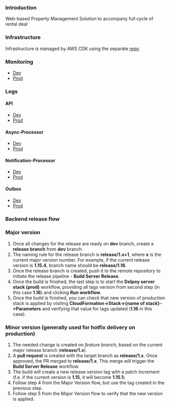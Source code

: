 ### Introduction 
Web-based Property Management Solution to accompany full cycle of rental deal

### Infrastructure
Infrastructure is managed by AWS CDK using the separate [repo](https://github.com/uToolsTechnology/barrio-infra)

### Monitoring
- [Dev](https://grafana.dev.habi.ae/d/cb9cb109-a720-4447-8723-28b03cacabcc/habi-dev?orgId=1)
- [Prod](https://grafana.dev.habi.ae/d/fdnnbawmawwsgc/habi-prod?orgId=1)

### Logs
#### API
- [Dev](https://grafana.dev.habi.ae/explore?schemaVersion=1&panes=%7B%22mol%22:%7B%22datasource%22:%22fdk6nxb7liccge%22,%22queries%22:%5B%7B%22id%22:%22%22,%22region%22:%22default%22,%22logGroups%22:%5B%7B%22arn%22:%22arn:aws:logs:me-central-1:943521904321:log-group:barrio-api-dev:%2A%22,%22name%22:%22barrio-api-dev%22,%22accountId%22:%22943521904321%22%7D%5D,%22queryMode%22:%22Logs%22,%22namespace%22:%22%22,%22metricName%22:%22%22,%22expression%22:%22fields%20@timestamp,%20@message%22,%22dimensions%22:%7B%7D,%22statistic%22:%22Average%22,%22period%22:%22%22,%22metricQueryType%22:0,%22metricEditorMode%22:0,%22sqlExpression%22:%22%22,%22matchExact%22:true,%22refId%22:%22A%22,%22datasource%22:%7B%22type%22:%22cloudwatch%22,%22uid%22:%22fdk6nxb7liccge%22%7D,%22label%22:%22%22,%22statsGroups%22:%5B%5D%7D%5D,%22range%22:%7B%22from%22:%22now-15m%22,%22to%22:%22now%22%7D%7D%7D&orgId=1)
- [Prod](https://grafana.dev.habi.ae/explore?schemaVersion=1&panes=%7B%22pap%22:%7B%22datasource%22:%22fdnnc4zx6mrr4e%22,%22queries%22:%5B%7B%22id%22:%22%22,%22region%22:%22default%22,%22logGroups%22:%5B%7B%22arn%22:%22arn:aws:logs:me-central-1:704908703383:log-group:barrio-api:%2A%22,%22name%22:%22barrio-api%22,%22accountId%22:%22704908703383%22%7D%5D,%22queryMode%22:%22Logs%22,%22namespace%22:%22%22,%22metricName%22:%22%22,%22expression%22:%22fields%20@timestamp,%20@message%20%22,%22dimensions%22:%7B%7D,%22statistic%22:%22Average%22,%22period%22:%22%22,%22metricQueryType%22:0,%22metricEditorMode%22:0,%22sqlExpression%22:%22%22,%22matchExact%22:true,%22refId%22:%22A%22,%22datasource%22:%7B%22type%22:%22cloudwatch%22,%22uid%22:%22fdnnc4zx6mrr4e%22%7D,%22label%22:%22%22,%22statsGroups%22:%5B%5D%7D%5D,%22range%22:%7B%22from%22:%22now-15m%22,%22to%22:%22now%22%7D%7D%7D&orgId=1)
#### Async-Processor
- [Dev](https://grafana.dev.habi.ae/explore?schemaVersion=1&panes=%7B%22mol%22:%7B%22datasource%22:%22fdk6nxb7liccge%22,%22queries%22:%5B%7B%22id%22:%22%22,%22region%22:%22default%22,%22logGroups%22:%5B%7B%22arn%22:%22arn:aws:logs:me-central-1:943521904321:log-group:barrio-async-processor-dev:%2A%22,%22name%22:%22barrio-async-processor-dev%22,%22accountId%22:%22943521904321%22%7D%5D,%22queryMode%22:%22Logs%22,%22namespace%22:%22%22,%22metricName%22:%22%22,%22expression%22:%22fields%20@timestamp,%20@message%22,%22dimensions%22:%7B%7D,%22statistic%22:%22Average%22,%22period%22:%22%22,%22metricQueryType%22:0,%22metricEditorMode%22:0,%22sqlExpression%22:%22%22,%22matchExact%22:true,%22refId%22:%22A%22,%22datasource%22:%7B%22type%22:%22cloudwatch%22,%22uid%22:%22fdk6nxb7liccge%22%7D,%22label%22:%22%22,%22statsGroups%22:%5B%5D%7D%5D,%22range%22:%7B%22from%22:%22now-15m%22,%22to%22:%22now%22%7D%7D%7D&orgId=1)
- [Prod](https://grafana.dev.habi.ae/explore?schemaVersion=1&panes=%7B%22pap%22:%7B%22datasource%22:%22fdnnc4zx6mrr4e%22,%22queries%22:%5B%7B%22id%22:%22%22,%22region%22:%22default%22,%22logGroups%22:%5B%7B%22arn%22:%22arn:aws:logs:me-central-1:704908703383:log-group:barrio-async-processor:%2A%22,%22name%22:%22barrio-async-processor%22,%22accountId%22:%22704908703383%22%7D%5D,%22queryMode%22:%22Logs%22,%22namespace%22:%22%22,%22metricName%22:%22%22,%22expression%22:%22fields%20@timestamp,%20@message%20%22,%22dimensions%22:%7B%7D,%22statistic%22:%22Average%22,%22period%22:%22%22,%22metricQueryType%22:0,%22metricEditorMode%22:0,%22sqlExpression%22:%22%22,%22matchExact%22:true,%22refId%22:%22A%22,%22datasource%22:%7B%22type%22:%22cloudwatch%22,%22uid%22:%22fdnnc4zx6mrr4e%22%7D,%22label%22:%22%22,%22statsGroups%22:%5B%5D%7D%5D,%22range%22:%7B%22from%22:%22now-15m%22,%22to%22:%22now%22%7D%7D%7D&orgId=1)
#### Notification-Processor
- [Dev](https://grafana.dev.habi.ae/explore?schemaVersion=1&panes=%7B%22mol%22:%7B%22datasource%22:%22fdk6nxb7liccge%22,%22queries%22:%5B%7B%22id%22:%22%22,%22region%22:%22default%22,%22logGroups%22:%5B%7B%22arn%22:%22arn:aws:logs:me-central-1:943521904321:log-group:barrio-notification-processor-dev:%2A%22,%22name%22:%22barrio-notification-processor-dev%22,%22accountId%22:%22943521904321%22%7D%5D,%22queryMode%22:%22Logs%22,%22namespace%22:%22%22,%22metricName%22:%22%22,%22expression%22:%22fields%20@timestamp,%20@message%22,%22dimensions%22:%7B%7D,%22statistic%22:%22Average%22,%22period%22:%22%22,%22metricQueryType%22:0,%22metricEditorMode%22:0,%22sqlExpression%22:%22%22,%22matchExact%22:true,%22refId%22:%22A%22,%22datasource%22:%7B%22type%22:%22cloudwatch%22,%22uid%22:%22fdk6nxb7liccge%22%7D,%22label%22:%22%22,%22statsGroups%22:%5B%5D%7D%5D,%22range%22:%7B%22from%22:%22now-15m%22,%22to%22:%22now%22%7D%7D%7D&orgId=1)
- [Prod](https://grafana.dev.habi.ae/explore?schemaVersion=1&panes=%7B%22pap%22:%7B%22datasource%22:%22fdnnc4zx6mrr4e%22,%22queries%22:%5B%7B%22id%22:%22%22,%22region%22:%22default%22,%22logGroups%22:%5B%7B%22arn%22:%22arn:aws:logs:me-central-1:704908703383:log-group:barrio-notification-processor:%2A%22,%22name%22:%22barrio-notification-processor%22,%22accountId%22:%22704908703383%22%7D%5D,%22queryMode%22:%22Logs%22,%22namespace%22:%22%22,%22metricName%22:%22%22,%22expression%22:%22fields%20@timestamp,%20@message%20%22,%22dimensions%22:%7B%7D,%22statistic%22:%22Average%22,%22period%22:%22%22,%22metricQueryType%22:0,%22metricEditorMode%22:0,%22sqlExpression%22:%22%22,%22matchExact%22:true,%22refId%22:%22A%22,%22datasource%22:%7B%22type%22:%22cloudwatch%22,%22uid%22:%22fdnnc4zx6mrr4e%22%7D,%22label%22:%22%22,%22statsGroups%22:%5B%5D%7D%5D,%22range%22:%7B%22from%22:%22now-15m%22,%22to%22:%22now%22%7D%7D%7D&orgId=1)
#### Outbox
- [Dev](https://grafana.dev.habi.ae/explore?schemaVersion=1&panes=%7B%22mol%22:%7B%22datasource%22:%22fdk6nxb7liccge%22,%22queries%22:%5B%7B%22id%22:%22%22,%22region%22:%22default%22,%22logGroups%22:%5B%7B%22arn%22:%22arn:aws:logs:me-central-1:943521904321:log-group:barrio-outbox-dev:%2A%22,%22name%22:%22barrio-outbox-dev%22,%22accountId%22:%22943521904321%22%7D%5D,%22queryMode%22:%22Logs%22,%22namespace%22:%22%22,%22metricName%22:%22%22,%22expression%22:%22fields%20@timestamp,%20@message%22,%22dimensions%22:%7B%7D,%22statistic%22:%22Average%22,%22period%22:%22%22,%22metricQueryType%22:0,%22metricEditorMode%22:0,%22sqlExpression%22:%22%22,%22matchExact%22:true,%22refId%22:%22A%22,%22datasource%22:%7B%22type%22:%22cloudwatch%22,%22uid%22:%22fdk6nxb7liccge%22%7D,%22label%22:%22%22,%22statsGroups%22:%5B%5D%7D%5D,%22range%22:%7B%22from%22:%22now-15m%22,%22to%22:%22now%22%7D%7D%7D&orgId=1)
- [Prod](https://grafana.dev.habi.ae/explore?schemaVersion=1&panes=%7B%22pap%22:%7B%22datasource%22:%22fdnnc4zx6mrr4e%22,%22queries%22:%5B%7B%22id%22:%22%22,%22region%22:%22default%22,%22logGroups%22:%5B%7B%22arn%22:%22arn:aws:logs:me-central-1:704908703383:log-group:barrio-outbox:%2A%22,%22name%22:%22barrio-outbox%22,%22accountId%22:%22704908703383%22%7D%5D,%22queryMode%22:%22Logs%22,%22namespace%22:%22%22,%22metricName%22:%22%22,%22expression%22:%22fields%20@timestamp,%20@message%20%22,%22dimensions%22:%7B%7D,%22statistic%22:%22Average%22,%22period%22:%22%22,%22metricQueryType%22:0,%22metricEditorMode%22:0,%22sqlExpression%22:%22%22,%22matchExact%22:true,%22refId%22:%22A%22,%22datasource%22:%7B%22type%22:%22cloudwatch%22,%22uid%22:%22fdnnc4zx6mrr4e%22%7D,%22label%22:%22%22,%22statsGroups%22:%5B%5D%7D%5D,%22range%22:%7B%22from%22:%22now-15m%22,%22to%22:%22now%22%7D%7D%7D&orgId=1)

### Backend release flow
### Major version
  1. Once all changes for the release are ready on **dev** branch, create a **release branch** from **dev** branch.
  2. The naming rule for the release branch is **release/1.x+1**, where **x** is the current major version number. For example, if the current release version is **1.15.4**, branch name should be **release/1.16**.
  3. Once the release branch is created, push it to the remote repository to initiate the release pipeline - **Build Server Release**.
  4. Once the build is finished, the last step is to start the **Delpoy server stack (prod)** workflow, providing all tags version from second step (in this case **1.16**) and clicking **Run workflow**.
  5. Once the build is finished, you can check that new version of production stack is applied by visiting **CloudFormation->Stack->{name of stack}->Parameters** and verifying that value for tags updated (**1.16** in this case).
### Minor version (generally used for hotfix delivery on production)
  1. The needed change is created on *feature branch*, based on the current major release branch (**release/1.x**).
  2. A **pull request** is created with the target branch as **release/1.x**. Once approved, the PR merged to **release/1.x**. This merge will trigger the **Build Server Release** workflow.
  3. The build will create a new release version tag with a patch increment (f.e. if the current version is **1.15**, it will become **1.15.1**)
  4. Follow step 4 from the Major Version flow, but use the tag created in the previous step.
  5. Follow step 5 from the Major Version flow to verify that the new version is applied.

